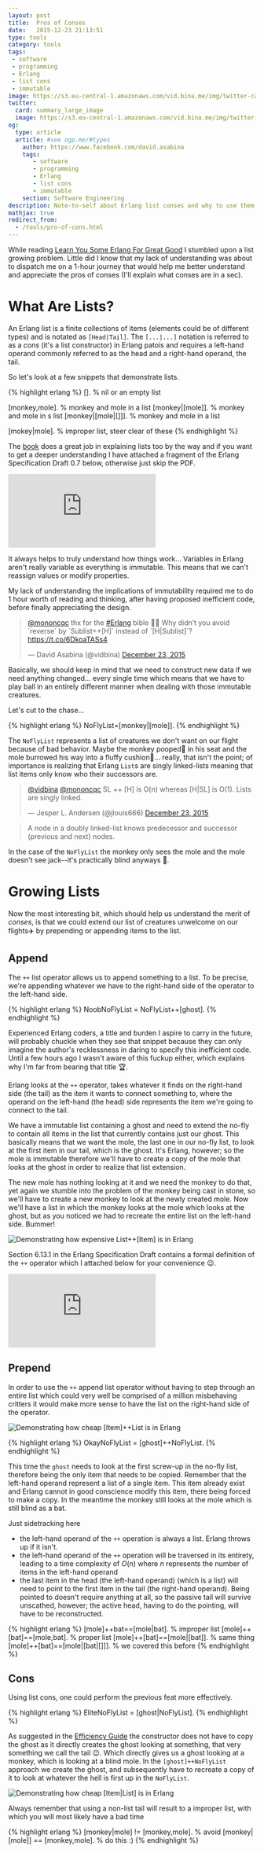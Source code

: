 ```yaml
---
layout: post
title:  Pros of Conses
date:   2015-12-23 21:13:51
type: tools
category: tools
tags:
 - software
 - programming 
 - Erlang
 - list cons
 - immutable
image: https://s3.eu-central-1.amazonaws.com/vid.bina.me/img/twitter-cards/erlcons.gif
twitter:
  card: summary_large_image
  image: https://s3.eu-central-1.amazonaws.com/vid.bina.me/img/twitter-cards/erlcons.gif
og:
  type: article
  article: #see ogp.me/#types
    author: https://www.facebook.com/david.asabina
    tags:
       - software
       - programming 
       - Erlang
       - list cons
       - immutable
    section: Software Engineering
description: Note-to-self about Erlang list conses and why to use them to refrain from writing code I could possibly get murdered over by wiser peers.
mathjax: true
redirect_from:
  - /tools/pro-of-cons.html
---
```


While reading [Learn You Some Erlang For Great Good](http://learnyousomeerlang.com/)
I stumbled upon a list growing problem. Little did I know that my lack of
understanding was about to dispatch me on a 1-hour journey that would help me
better understand and appreciate the pros of conses (I'll explain what conses
are in a sec).

# What Are Lists?

An Erlang list is a finite collections of items (elements could be of different
types) and is notated as `[Head|Tail]`. The `[...|...]` notation is referred
to as a _cons_ (it's a list constructor) in Erlang patois and requires a left-hand
operand commonly referred to as the head and a right-hand operand, the tail.

So let's look at a few snippets that demonstrate lists.

{% highlight erlang %}
[]. % nil or an empty list

[monkey,mole]. % monkey and mole in a list
[monkey|[mole]]. % monkey and mole in s list
[monkey|[mole|[]]]. % monkey and mole in a list

[mokey|mole]. % improper list, steer clear of these
{% endhighlight %}

The [book](http://learnyousomeerlang.com/starting-out-for-real#lists) does a
great job in explaining lists too by the way and if you want to get a deeper
understanding I have attached a fragment of the Erlang Specification Draft 0.7
below, otherwise just skip the PDF.

<div class="element document portrait-a4">
  <embed class="a4" src="https://s3.eu-central-1.amazonaws.com/vid.bina.me/doc/erlang/erl_spec47_lists.pdf">
</div>

It always helps to truly understand how things work... Variables in Erlang
aren't really variable as everything is immutable. This means that we can't
reassign values or modify properties.

My lack of understanding the implications of immutability required me to do 1
hour worth of reading and thinking, after having proposed inefficient code,
before finally appreciating the design.

<div class="element twitter">
<blockquote class="twitter-tweet" lang="en"><p lang="en" dir="ltr"><a href="https://twitter.com/mononcqc">@mononcqc</a> thx for the <a href="https://twitter.com/hashtag/Erlang?src=hash">#Erlang</a> bible 🙌🏿 Why didn’t you avoid `reverse` by `Sublist++[H]` instead of `[H|Sublist]`? <a href="https://t.co/6DkoaTASs4">https://t.co/6DkoaTASs4</a></p>&mdash; David Asabina (@vidbina) <a href="https://twitter.com/vidbina/status/679659666817859584">December 23, 2015</a></blockquote>
<script async src="//platform.twitter.com/widgets.js" charset="utf-8"></script>
</div>

Basically, we should keep in mind that we need to construct new data if we need
anything changed... every single time which means that we have to play ball in
an entirely different manner when dealing with those immutable creatures.

Let's cut to the chase...

{% highlight erlang %}
NoFlyList=[monkey|[mole]].
{% endhighlight %}

The `NoFlyList` represents a list of creatures we don't want on our flight
because of bad behavior. Maybe the monkey pooped:poop: in his seat and the mole
burrowed his way into a fluffy cushion:seat:... really, that isn't the point; of
importance is realizing that Erlang `List`s are singly linked-lists meaning
that list items only know who their successors are.

<div class="element twitter">
<blockquote class="twitter-tweet" lang="en"><p lang="en" dir="ltr"><a href="https://twitter.com/vidbina">@vidbina</a> <a href="https://twitter.com/mononcqc">@mononcqc</a> SL ++ [H] is O(n) whereas [H|SL] is O(1). Lists are singly linked.</p>&mdash; Jesper L. Andersen (@jlouis666) <a href="https://twitter.com/jlouis666/status/679667193894858753">December 23, 2015</a></blockquote> <script async src="//platform.twitter.com/widgets.js" charset="utf-8"></script>
</div>

> A node in a doubly linked-list knows predecessor and successor (previous and next) nodes.

In the case of the `NoFlyList` the monkey only sees the mole and the mole
doesn't see jack--it's practically blind anyways :eyes:.

<!-- TODO: Image of mode looking at other item -->

# Growing Lists

Now the most interesting bit, which should help us understand the merit of
_conses_, is that we could extend our list of creatures unwelcome on our
flights:airplane: by prepending or appending items to the list.

<!-- In case of appending the
list we would have to tell the mole to remember who its successor is. Since
this requires a change to the mole, which isn't possible in Erlang because
everything is immutable, we would have to rebuild (let's say copy) the entire
list and in the process record the mole's successor.-->

## Append

The `++` list operator allows us to append something to a list. To be precise,
we're appending whatever we have to the right-hand side of the operator to the
left-hand side.

{% highlight erlang %}
NoobNoFlyList = NoFlyList++[ghost].
{% endhighlight %}

Experienced Erlang coders, a title and burden I aspire to carry in the future,
will probably chuckle when they see that snippet because they can only imagine
the author's recklessness in daring to specify this inefficient code. Until a
few hours ago I wasn't aware of this fuckup either, which explains why I'm far
from bearing that title :trophy:.

Erlang looks at the `++` operator, takes whatever it finds on the
right-hand side (the tail) as the item it wants to connect something to, where
the operand on the left-hand (the head) side represents the item we're going to
connect to the tail.

We have a immutable list containing a ghost and need to extend the no-fly
to contain all items in the list that currently contains just our ghost. This
basically means that we want the mole, the last one in our no-fly list, to look
at the first item in our tail, which is the ghost. It's Erlang, however; so the
mole is immutable therefore we'll have to create a copy of the mole that looks
at the ghost in order to realize that list extension.

The new mole has nothing looking at it and we need the monkey to do that, yet
again we stumble into the problem of the monkey being cast in stone, so we'll
have to create a new monkey to look at the newly created mole. Now we'll have a
list in which the monkey looks at the mole which looks at the ghost, but as
you noticed we had to recreate the entire list on the left-hand side. Bummer!

<div class="element img">
<img src="https://s3.eu-central-1.amazonaws.com/vid.bina.me/gif/erl_list_add_single.gif" alt="Demonstrating how expensive List++[Item] is in Erlang">
</div>

Section 6.13.1 in the Erlang Specification Draft contains a formal definition
of the `++` operator which I attached below for your convenience :wink:.

<div class="element document portrait-a4">
  <embed class="a4" src="https://s3.eu-central-1.amazonaws.com/vid.bina.me/doc/erlang/erl_spec47_listops.pdf">
</div>

## Prepend

In order to use the `++` append list operator without having to step through an
entire list which could very well be comprised of a million misbehaving
critters it would make more sense to have the list on the right-hand side of
the operator. 

<div class="element img">
<img src="https://s3.eu-central-1.amazonaws.com/vid.bina.me/gif/erl_single_add_list.gif" alt="Demonstrating how cheap [Item]++List is in Erlang">
</div>

{% highlight erlang %}
OkayNoFlyList = [ghost]++NoFlyList.
{% endhighlight %}

This time the `ghost` needs to look at the first screw-up in the no-fly list,
therefore being the only item that needs to be copied. Remember that the
left-hand operand represent a list of a single item. This item already exist
and Erlang cannot in good conscience modify this item, there being forced to
make a copy. In the meantime the monkey still looks at the mole which is still
blind as a bat.

Just sidetracking here

 - the left-hand operand of the `++` operation is always a list. Erlang throws
 up if it isn't.
 - the left-hand operand of the `++` operation will be traversed in its
 entirety, leading to a time complexity of $O(n)$ where $n$ represents the
 number of items in the left-hand operand
 - the last item in the head (the left-hand operand) (which is a list) will
 need to point to the first item in the tail (the right-hand operand). Being
 pointed to doesn't require anything at all, so the passive tail will survive
 unscathed, however; the active head, having to do the pointing, will have to
 be reconstructed.

{% highlight erlang %}
[mole]++bat==[mole|bat]. % improper list
[mole]++[bat]==[mole,bat]. % proper list
[mole]++[bat]==[mole|[bat]]. % same thing
[mole]++[bat]==[mole|[bat|[]]]. % we covered this before
{% endhighlight %}


## Cons
Using list cons, one could perform the previous feat more effectively.

{% highlight erlang %}
EliteNoFlyList = [ghost|NoFlyList].
{% endhighlight %}

As suggested in the [Efficiency Guide](http://www.erlang.org/doc/efficiency_guide/myths.html#id61192)
the constructor does not have to copy the ghost as it directly creates the
ghost looking at something, that very something we call the tail :wink:. Which directly gives us a ghost looking at a
monkey, which is looking at a blind mole. In the `[ghost]++NoFlyList` approach
we create the ghost, and subsequently have to recreate a copy of it to look at
whatever the hell is first up in the `NoFlyList`.

<div class="element img">
<img src="https://s3.eu-central-1.amazonaws.com/vid.bina.me/gif/erl_list_cons.gif" alt="Demonstrating how cheap [Item|List] is in Erlang">
</div>

Always remember that using a non-list tail will result to a improper list,
with which you will most likely have a bad time

{% highlight erlang %}
[monkey|mole] != [monkey,mole]. % avoid
[monkey|[mole]] == [monkey,mole]. % do this :)
{% endhighlight %}
